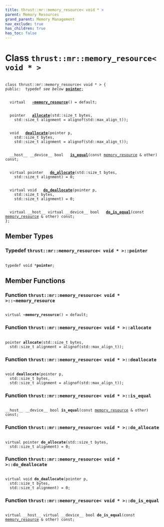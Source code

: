 ```yaml
---
title: thrust::mr::memory_resource< void * >
parent: Memory Resources
grand_parent: Memory Management
nav_exclude: true
has_children: true
has_toc: false
---
```


# Class `thrust::mr::memory_resource< void * >`

<code class="doxybook">
<span>class thrust::mr::memory&#95;resource&lt; void &#42; &gt; {</span>
<span>public:</span><span>&nbsp;&nbsp;typedef <i>see below</i> <b><a href="{{ site.baseurl }}/api/classes/classthrust_1_1mr_1_1memory__resource_3_01void_01_5_01_4.html#typedef-pointer">pointer</a></b>;</span>
<br>
<span>&nbsp;&nbsp;virtual </span><span>&nbsp;&nbsp;<b><a href="{{ site.baseurl }}/api/classes/classthrust_1_1mr_1_1memory__resource_3_01void_01_5_01_4.html#function-~memory-resource">~memory&#95;resource</a></b>() = default;</span>
<br>
<span>&nbsp;&nbsp;pointer </span><span>&nbsp;&nbsp;<b><a href="{{ site.baseurl }}/api/classes/classthrust_1_1mr_1_1memory__resource_3_01void_01_5_01_4.html#function-allocate">allocate</a></b>(std::size_t bytes,</span>
<span>&nbsp;&nbsp;&nbsp;&nbsp;std::size_t alignment = alignof(std::max&#95;align&#95;t));</span>
<br>
<span>&nbsp;&nbsp;void </span><span>&nbsp;&nbsp;<b><a href="{{ site.baseurl }}/api/classes/classthrust_1_1mr_1_1memory__resource_3_01void_01_5_01_4.html#function-deallocate">deallocate</a></b>(pointer p,</span>
<span>&nbsp;&nbsp;&nbsp;&nbsp;std::size_t bytes,</span>
<span>&nbsp;&nbsp;&nbsp;&nbsp;std::size_t alignment = alignof(std::max&#95;align&#95;t));</span>
<br>
<span>&nbsp;&nbsp;__host__ __device__ bool </span><span>&nbsp;&nbsp;<b><a href="{{ site.baseurl }}/api/classes/classthrust_1_1mr_1_1memory__resource_3_01void_01_5_01_4.html#function-is-equal">is&#95;equal</a></b>(const <a href="{{ site.baseurl }}/api/classes/classthrust_1_1mr_1_1memory__resource.html">memory_resource</a> & other) const;</span>
<br>
<span>&nbsp;&nbsp;virtual pointer </span><span>&nbsp;&nbsp;<b><a href="{{ site.baseurl }}/api/classes/classthrust_1_1mr_1_1memory__resource_3_01void_01_5_01_4.html#function-do-allocate">do&#95;allocate</a></b>(std::size_t bytes,</span>
<span>&nbsp;&nbsp;&nbsp;&nbsp;std::size_t alignment) = 0;</span>
<br>
<span>&nbsp;&nbsp;virtual void </span><span>&nbsp;&nbsp;<b><a href="{{ site.baseurl }}/api/classes/classthrust_1_1mr_1_1memory__resource_3_01void_01_5_01_4.html#function-do-deallocate">do&#95;deallocate</a></b>(pointer p,</span>
<span>&nbsp;&nbsp;&nbsp;&nbsp;std::size_t bytes,</span>
<span>&nbsp;&nbsp;&nbsp;&nbsp;std::size_t alignment) = 0;</span>
<br>
<span>&nbsp;&nbsp;virtual __host__ virtual __device__ bool </span><span>&nbsp;&nbsp;<b><a href="{{ site.baseurl }}/api/classes/classthrust_1_1mr_1_1memory__resource_3_01void_01_5_01_4.html#function-do-is-equal">do&#95;is&#95;equal</a></b>(const <a href="{{ site.baseurl }}/api/classes/classthrust_1_1mr_1_1memory__resource.html">memory_resource</a> & other) const;</span>
<span>};</span>
</code>

## Member Types

<h3 id="typedef-pointer">
Typedef <code>thrust::mr::memory&#95;resource&lt; void &#42; &gt;::pointer</code>
</h3>

<code class="doxybook">
<span>typedef void *<b>pointer</b>;</span></code>

## Member Functions

<h3 id="function-~memory-resource">
Function <code>thrust::mr::memory&#95;resource&lt; void &#42; &gt;::~memory&#95;resource</code>
</h3>

<code class="doxybook">
<span>virtual </span><span><b>~memory_resource</b>() = default;</span></code>
<h3 id="function-allocate">
Function <code>thrust::mr::memory&#95;resource&lt; void &#42; &gt;::allocate</code>
</h3>

<code class="doxybook">
<span>pointer </span><span><b>allocate</b>(std::size_t bytes,</span>
<span>&nbsp;&nbsp;std::size_t alignment = alignof(std::max&#95;align&#95;t));</span></code>
<h3 id="function-deallocate">
Function <code>thrust::mr::memory&#95;resource&lt; void &#42; &gt;::deallocate</code>
</h3>

<code class="doxybook">
<span>void </span><span><b>deallocate</b>(pointer p,</span>
<span>&nbsp;&nbsp;std::size_t bytes,</span>
<span>&nbsp;&nbsp;std::size_t alignment = alignof(std::max&#95;align&#95;t));</span></code>
<h3 id="function-is-equal">
Function <code>thrust::mr::memory&#95;resource&lt; void &#42; &gt;::is&#95;equal</code>
</h3>

<code class="doxybook">
<span>__host__ __device__ bool </span><span><b>is_equal</b>(const <a href="{{ site.baseurl }}/api/classes/classthrust_1_1mr_1_1memory__resource.html">memory_resource</a> & other) const;</span></code>
<h3 id="function-do-allocate">
Function <code>thrust::mr::memory&#95;resource&lt; void &#42; &gt;::do&#95;allocate</code>
</h3>

<code class="doxybook">
<span>virtual pointer </span><span><b>do_allocate</b>(std::size_t bytes,</span>
<span>&nbsp;&nbsp;std::size_t alignment) = 0;</span></code>
<h3 id="function-do-deallocate">
Function <code>thrust::mr::memory&#95;resource&lt; void &#42; &gt;::do&#95;deallocate</code>
</h3>

<code class="doxybook">
<span>virtual void </span><span><b>do_deallocate</b>(pointer p,</span>
<span>&nbsp;&nbsp;std::size_t bytes,</span>
<span>&nbsp;&nbsp;std::size_t alignment) = 0;</span></code>
<h3 id="function-do-is-equal">
Function <code>thrust::mr::memory&#95;resource&lt; void &#42; &gt;::do&#95;is&#95;equal</code>
</h3>

<code class="doxybook">
<span>virtual __host__ virtual __device__ bool </span><span><b>do_is_equal</b>(const <a href="{{ site.baseurl }}/api/classes/classthrust_1_1mr_1_1memory__resource.html">memory_resource</a> & other) const;</span></code>


